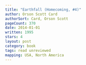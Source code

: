 ```yaml
---
title: "Earthfall (Homecoming, #4)"
author: Orson Scott Card
authorSort: Card, Orson Scott
pageCount: 370
date: 2014-01-01
written: 1995
stars: 4
layout: post
category: book
tags: read unreviewed
mapping: USA, North America
---
```

